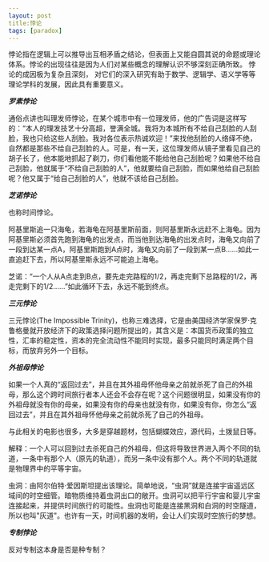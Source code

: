 ```yaml
---
layout: post
title:悖论 
tags: [paradox]
---
```


悖论指在逻辑上可以推导出互相矛盾之结论，但表面上又能自圆其说的命题或理论体系。悖论的出现往往是因为人们对某些概念的理解认识不够深刻正确所致。 悖论的成因极为复杂且深刻， 对它们的深入研究有助于数学、逻辑学、语义学等等理论学科的发展，因此具有重要意义。 

***罗素悖论***

通俗点讲也叫理发师悖论，在某个城市中有一位理发师，他的广告词是这样写的：“本人的理发技艺十分高超，誉满全城。我将为本城所有不给自己刮脸的人刮脸，我也只给这些人刮脸。我对各位表示热诚欢迎！”来找他刮脸的人络绎不绝，自然都是那些不给自己刮脸的人。可是，有一天，这位理发师从镜子里看见自己的胡子长了，他本能地抓起了剃刀，你们看他能不能给他自己刮脸呢？如果他不给自己刮脸，他就属于“不给自己刮脸的人”，他就要给自己刮脸，而如果他给自己刮脸呢？他又属于“给自己刮脸的人”，他就不该给自己刮脸。

***芝诺悖论***

也称时间悖论。


阿基里斯追一只海龟，若海龟在阿基里斯前面，则阿基里斯永远赶不上海龟。因为阿基里斯必须首先跑到海龟的出发点，而当他到达海龟的出发点时，海龟又向前了一段到达某一点A，阿基里斯跑到A点时，海龟又向前了一段到某一点B……如此一直追赶下去，所以阿基里斯永远不可能追上海龟。



芝诺：“一个人从A点走到B点，要先走完路程的1/2，再走完剩下总路程的1/2，再走完剩下的1/2……”如此循环下去，永远不能到终点。


***三元悖论***


三元悖论(The Impossible Trinity)，也称三难选择，它是由美国经济学家保罗·克鲁格曼就开放经济下的政策选择问题所提出的，其含义是：本国货币政策的独立性，汇率的稳定性，资本的完全流动性不能同时实现，最多只能同时满足两个目标，而放弃另外一个目标。


***外祖母悖论***

如果一个人真的“返回过去”，并且在其外祖母怀他母亲之前就杀死了自己的外祖母，那么这个跨时间旅行者本人还会不会存在呢？这个问题很明显，如果没有你的外祖母就没有你的母亲，如果没有你的母亲也就没有你，如果没有你，你怎么“返回过去”，并且在其外祖母怀他母亲之前就杀死了自己的外祖母。


与此相关的电影也很多，大多是穿越题材，包括蝴蝶效应，源代码，土拨鼠日等。


解释：一个人可以回到过去杀死自己的外祖母，但这将导致世界进入两个不同的轨道，一条中有那个人（原先的轨道），而另一条中没有那个人。两个不同的轨道就是物理界中的平等宇宙。 


虫洞：由阿尔伯特·爱因斯坦提出该理论。简单地说，“虫洞”就是连接宇宙遥远区域间的时空细管。暗物质维持着虫洞出口的敞开。虫洞可以把平行宇宙和婴儿宇宙连接起来，并提供时间旅行的可能性。虫洞也可能是连接黑洞和白洞的时空隧道，所以也叫"灰道"。也许有一天，时间机器的发明，会让人们实现时空旅行的梦想。


***专制悖论***

反对专制这本身是否是种专制？





